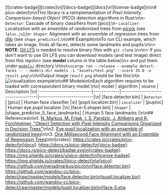 [![crates-badge]][crates]\n[![docs-badge]][docs]\n![license-badge]\n\n# pico-detect\n\nThis library is a reimplementation of _Pixel Intensity Comparison-based Object_ (PICO) detection algorithms in Rust:\n\n- `Detector`: Cascade of binary classifiers from [pico];\n- `Localizer`: Localization with an ensemble of randomized trees from [picojs](https://github.com/nenadmarkus/picojs) (see `lploc.js`);\n- `Shaper`: Alignment with an ensemble of regression trees from [dlib](https://github.com/davisking/dlib) (see `shape_predictor`).\n\n## Example\n\nTo run CLI example, which takes an image, finds all faces, detects some landmarks and pupils:\n\n> **NOTE**: [Git LFS](https://git-lfs.github.com/) is needed to resolve binary files with `git clone`.\n>\n> If you don't want to use Git LFS you can download models (and test image) direct from this repo\n> (see **model** column in the table below)\n> and put them under [`models/`](./models) directory.\n\n```sh\ncargo run --release --example detect-faces -- --models-dir models -i "assets/test.png" --score 35.0 -o result.png\n```\n\nOutput image `result.png` should be like this:\n\n![visualization example](./assets/result.png)\n\n## Models\n\nEach algorithm requires to be loaded with correspondent binary model.\n\n| model                     | algorithm   | source                             | Description               |\n|---------------------------|-------------|------------------------------------|---------------------------|\n| [face.detector.bin]       | `Detector`  | [pico]                             | Human face classifier     |\n| [pupil.localizer.bin]     | `Localizer` | [puploc]                           | Human eye pupil localizer |\n| [face-5.shaper.bin]       | `Shaper`    | [shape_predictor_5_face_landmarks] | Human 5 face landmarks    |\n\n## References\n\n1. [N. Markus, M. Frljak, I. S. Pandzic, J. Ahlberg and R. Forchheimer, "Object Detection with Pixel Intensity Comparisons Organized in Decision Trees"](http://arxiv.org/abs/1305.4537)\n\n2. [Eye pupil localization with an ensemble of randomized trees](https://across.fer.hr/_download/repository/PR4885.pdf)\n\n3. [One Millisecond Face Alignment with an Ensemble of Regression Trees](https://www.cv-foundation.org/openaccess/content_cvpr_2014/papers/Kazemi_One_Millisecond_Face_2014_CVPR_paper.pdf)\n\n[crates]: https://crates.io/crates/pico-detect\n[docs]: https://docs.rs/pico-detect\n[docs-badge]: https://docs.rs/pico-detect/badge.svg\n[crates-badge]: https://img.shields.io/crates/v/pico-detect\n[license-badge]: https://img.shields.io/crates/l/pico-detect\n\n[pico]: https://github.com/nenadmarkus/pico\n\n[face.detector.bin]: https://github.com/wandou-cc/pico-detect/raw/master/models/face.detector.bin\n[pupil.localizer.bin]: https://github.com/wandou-cc/pico-detect/raw/master/models/pupil.localizer.bin\n[face-5.sha